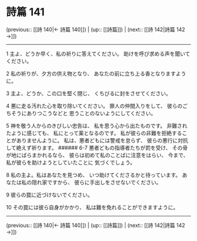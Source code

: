 # 詩篇 141

(previous:: [[詩 140|← 詩篇 140]]) | (up:: [[詩篇]]) | (next:: [[詩 142|詩篇 142 →]])

***


1 主よ、どうか早く、私の祈りに答えてください。 助けを呼び求める声を聞いてください。 

2 私の祈りが、夕方の供え物となり、 あなたの前に立ち上る香となりますように。 

3 主よ、どうか、この口を堅く閉じ、 くちびるに封をさせてください。 

4 悪に走る汚れた心を取り除いてください。 罪人の仲間入りをして、 彼らのごちそうにありつこうなどと 思うことのないようにしてください。 

5 神を敬う人からのきびしい忠告は、 私を思う心から出たものです。 非難されたように感じても、 私にとって薬となるのです。 私が彼らの非難を拒絶することがありませんように。 私は、悪者どもには警戒を怠らず、 彼らの悪行に対抗して絶えず祈ります。 ###### 6-7 悪者どもの指導者たちが罰を受け、 その骨が地にばらまかれるなら、 彼らは初めて私のことばに注意をはらい、 今まで、私が彼らを助けようとしていたことに 気づくでしょう。 

8 私の主よ。私はあなたを見つめ、 いつ助けてくださるかと待っています。 あなたは私の隠れ家ですから、 彼らに手出しをさせないでください。 

9 彼らの罠に近づけないでください。 

10 その罠には彼ら自身がかかり、 私は難を免れることができますように。

***

(previous:: [[詩 140|← 詩篇 140]]) | (up:: [[詩篇]]) | (next:: [[詩 142|詩篇 142 →]])
